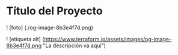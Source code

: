 # Título del Proyecto


! [foto] (./og-image-8b3e4f7d.png)

! [etiqueta alt] (https://www.terraform.io/assets/images/og-image-8b3e4f7d.png "La descripción va aquí")